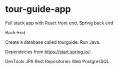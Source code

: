 # tour-guide-app
Full stack app with React front end, Spring back end

Back-End

Create a database called tourguide.
Run Java.

Dependecies from https://start.spring.io/:

DevTools
JPA
Rest Repositories
Web
PostgresSQL
